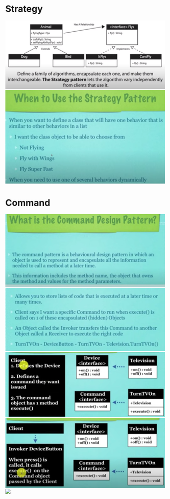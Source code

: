 

# Strategy

<img src="image/strategy.png" width="500">

<img src="image/strategy_1.png" width="500">

# Command

<img src="image/command.png" width="500">

<img src="image/command_1.png" width="500">

<img src="image/command_2.png" width="500">

<img src="image/command_3.png" width="500">

<img src="image/command_.4png" width="500">
